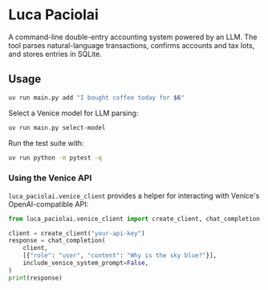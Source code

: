 # Luca Paciolai

A command-line double-entry accounting system powered by an LLM. The tool parses natural-language transactions, confirms accounts and tax lots, and stores entries in SQLite.

## Usage

```bash
uv run main.py add "I bought coffee today for $6"
```

Select a Venice model for LLM parsing:

```bash
uv run main.py select-model
```

Run the test suite with:

```bash
uv run python -m pytest -q
```

### Using the Venice API

`luca_paciolai.venice_client` provides a helper for interacting with Venice's
OpenAI-compatible API:

```python
from luca_paciolai.venice_client import create_client, chat_completion

client = create_client("your-api-key")
response = chat_completion(
    client,
    [{"role": "user", "content": "Why is the sky blue?"}],
    include_venice_system_prompt=False,
)
print(response)
```

